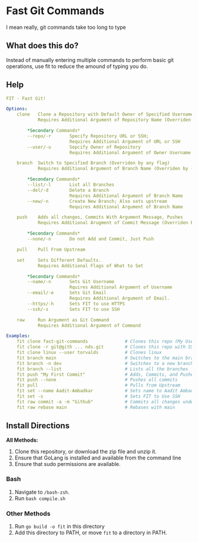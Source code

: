 # Fast Git Commands
I mean really, git commands take too long to type

## What does this do?
Instead of manually entering multiple commands to perform basic git operations, use fit to reduce the amound of typing you do.

## Help
```yaml
FIT - Fast Git!

Options:
    clone   Clone a Repository with Default Owner of Specified Username
            Requires Additional Argument of Repository Name (Overriden by --repo/-r)

        *Secondary Commands*
        --repo/-r       Specify Repository URL or SSH;
                        Requires Additional Argument of URL or SSH
        --user/-u       Sepcify Owner of Repository
                        Requires Additional Argument of Owner Username

    branch  Switch to Specified Branch (Overriden by any flag)
            Requires Additional Argument of Branch Name (Overriden by --list/-l)

        *Secondary Commands*
        --list/-l       List all Branches
        --del/-d        Delete a Branch
                        Requires Additional Argument of Branch Name
        --new/-n        Create New Branch; Also sets upstream
                        Requires Additional Argument of Branch Name

    push    Adds all changes, Commits With Argument Message, Pushes
            Requires Additional Arugment of Commit Message (Overriden by --none/-n)

        *Secondary Commands*
        --none/-n       Do not Add and Commit, Just Push

    pull    Pull From Upstream

    set     Sets Different Defaults.
            Requires Additional Flags of What to Set

        *Secondary Commands*
        --name/-n       Sets Git Username
                        Rquires Additional Argument of Username
        --email/-e      Sets Git Email
                        Requires Additional Argument of Email.
        --https/-h      Sets FIT to use HTTPS
        --ssh/-s        Sets FIT to use SSH

    raw     Run Argument as Git Command
            Requires Additional Argument of Command

Examples:
    fit clone fast-git-commands              # Clones this repo (My Username is Aadit-Ambadkar)
    fit clone -r git@gith ... nds.git        # Clones this repo with SSH
    fit clone linux --user torvalds          # Clones linux
    fit branch main                          # Switches to the main branch
    fit branch -n dev                        # Switches to a new branch, dev
    fit branch --list                        # Lists all the branches
    fit push "My First Commit"               # Adds, Commits, and Pushes all changes
    fit push --none                          # Pushes all commits
    fit pull                                 # Pulls from Upstream
    fit set --name Aadit-Ambadkar            # Sets name to Aadit Ambadkar
    fit set -s                               # Sets FIT to Use SSH
    fit raw commit -a -m "Github"            # Commits all changes under message "Github"
    fit raw rebase main                      # Rebases with main
```

## Install Directions

**All Methods:**
1. Clone this repository, or download the zip file and unzip it.
2. Ensure that GoLang is installed and available from the command line
3. Ensure that sudo permissions are available.

### Bash
1. Navigate to `/bash-zsh`.
2. Run `bash compile.sh`

### Other Methods
1. Run `go build -o fit` in this directory
2. Add this directory to PATH, or move `fit` to a directory in PATH.
